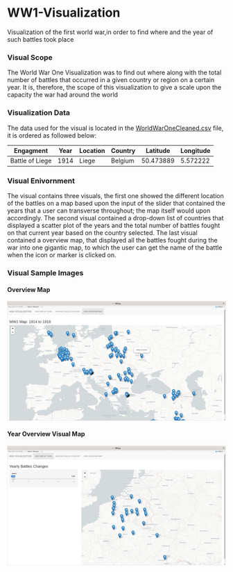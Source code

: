# WW1-Visualization
Visualization of the first world war,in order to find where and the year of such battles took place 
### Visual Scope
The World War One Visualization was to find out where along with the total number of battles that occurred in a given country or region on a certain year. It is, therefore, the scope of this visualization to give a scale upon the capacity the war had around the world

### Visualization Data
The data used for the visual is located in the [WorldWarOneCleaned.csv](https://github.com/EdwinKaburu/WW1-Visualization/blob/master/WorldWarOneCleaned.csv) file, it is ordered as followed below:

| Engagment | Year | Location | Country | Latitude | Longitude |
| ------------- | ------------- | ------------- | ------------- | ------------- | ------------- |
| Battle of Liege | 1914 | Liege | Belgium | 50.473889 | 5.572222 |

### Visual Enivornment
The visual contains three visuals, the first one showed the different location of the battles on a map based upon the input of the slider that contained the years that a user can transverse throughout; the map itself would upon accordingly. The second visual contained a drop-down list of countries that displayed a scatter plot of the years and the total number of battles fought on that current year based on the country selected. The last visual contained a overview map, that displayed all the battles fought during the war into one gigantic map, to which the user can get the name of the battle when the icon or marker is clicked on.
### Visual Sample Images
#### Overview  Map
![](https://raw.githubusercontent.com/EdwinKaburu/WW1-Visualization/master/Img/OverVIew.png?token=AIOT22BGH4CDFPKJ3O5BYCK6RON3I)

#### Year Overview Visual Map
![](https://raw.githubusercontent.com/EdwinKaburu/WW1-Visualization/master/Img/YearChange.png?token=AIOT22AXL72USF2W5KYVJ426ROOA6)
